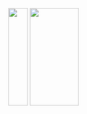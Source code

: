<img src="https://github.com/GuillermoFarias/ufacil-front/assets/11460907/5cfdd8fb-dfb8-4edb-a196-1f1e9c323686" width="40" height="200" />
<img src="https://github.com/GuillermoFarias/ufacil-front/assets/11460907/c67e615c-2d3a-418e-bfb5-5463aafde603" width="100" height="200" />
